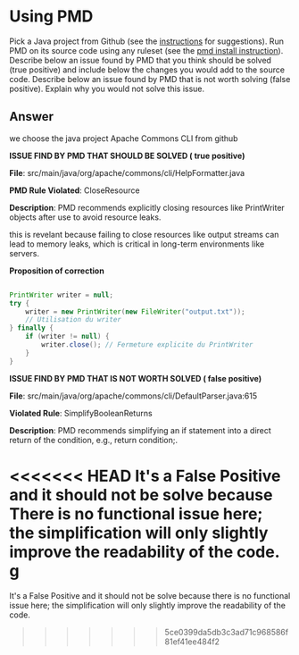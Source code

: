 
# Using PMD


Pick a Java project from Github (see the [instructions](../sujet.md) for suggestions). Run PMD on its source code using any ruleset (see the [pmd install instruction](./pmd-help.md)). Describe below an issue found by PMD that you think should be solved (true positive) and include below the changes you would add to the source code. Describe below an issue found by PMD that is not worth solving (false positive). Explain why you would not solve this issue.


## Answer
we choose the java project Apache Commons CLI from github

__ISSUE FIND BY PMD THAT SHOULD BE SOLVED ( true positive)__

**File**: src/main/java/org/apache/commons/cli/HelpFormatter.java

**PMD Rule Violated**: CloseResource

**Description**:  PMD recommends explicitly closing resources like PrintWriter objects after use to avoid resource leaks.

this is revelant because failing to close resources like output streams can lead to memory leaks, which is critical in long-term environments like servers.

**Proposition of correction**
```java

PrintWriter writer = null;
try {
    writer = new PrintWriter(new FileWriter("output.txt"));
    // Utilisation du writer
} finally {
    if (writer != null) {
        writer.close(); // Fermeture explicite du PrintWriter
    }
}

```

__ISSUE FIND BY PMD THAT IS NOT WORTH SOLVED ( false positive)__

**File**: src/main/java/org/apache/commons/cli/DefaultParser.java:615

**Violated Rule**: SimplifyBooleanReturns

**Description**: PMD recommends simplifying an if statement into a direct return of the condition, e.g., return condition;.

<<<<<<< HEAD
It's a False Positive and it should not be solve because There is no functional issue here; the simplification will only slightly improve the readability of the code.
g
=======
It's a False Positive and it should not be solve because there is no functional issue here; the simplification will only slightly improve the readability of the code.
>>>>>>> 5ce0399da5db3c3ad71c968586f81ef41ee484f2
